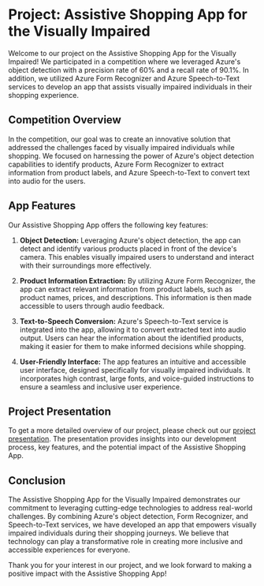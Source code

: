 # Project: Assistive Shopping App for the Visually Impaired


Welcome to our project on the Assistive Shopping App for the Visually Impaired! We participated in a competition where we leveraged Azure's object detection with a precision rate of 60% and a recall rate of 90.1%. In addition, we utilized Azure Form Recognizer and Azure Speech-to-Text services to develop an app that assists visually impaired individuals in their shopping experience.

## Competition Overview

In the competition, our goal was to create an innovative solution that addressed the challenges faced by visually impaired individuals while shopping. We focused on harnessing the power of Azure's object detection capabilities to identify products, Azure Form Recognizer to extract information from product labels, and Azure Speech-to-Text to convert text into audio for the users.

## App Features

Our Assistive Shopping App offers the following key features:

1. **Object Detection:** Leveraging Azure's object detection, the app can detect and identify various products placed in front of the device's camera. This enables visually impaired users to understand and interact with their surroundings more effectively.

2. **Product Information Extraction:** By utilizing Azure Form Recognizer, the app can extract relevant information from product labels, such as product names, prices, and descriptions. This information is then made accessible to users through audio feedback.

3. **Text-to-Speech Conversion:** Azure's Speech-to-Text service is integrated into the app, allowing it to convert extracted text into audio output. Users can hear the information about the identified products, making it easier for them to make informed decisions while shopping.

4. **User-Friendly Interface:** The app features an intuitive and accessible user interface, designed specifically for visually impaired individuals. It incorporates high contrast, large fonts, and voice-guided instructions to ensure a seamless and inclusive user experience.

## Project Presentation

To get a more detailed overview of our project, please check out our [project presentation](https://github.com/Rich627/2023-Future-Ready-Skills-CompetitionMircosoft/blob/main/AI%E7%89%B9%E6%94%BB%E9%9A%8A.pdf). The presentation provides insights into our development process, key features, and the potential impact of the Assistive Shopping App.

## Conclusion

The Assistive Shopping App for the Visually Impaired demonstrates our commitment to leveraging cutting-edge technologies to address real-world challenges. By combining Azure's object detection, Form Recognizer, and Speech-to-Text services, we have developed an app that empowers visually impaired individuals during their shopping journeys. We believe that technology can play a transformative role in creating more inclusive and accessible experiences for everyone.

Thank you for your interest in our project, and we look forward to making a positive impact with the Assistive Shopping App!

